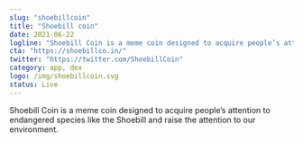 ```yaml
---
slug: "shoebillcoin"
title: "Shoebill coin"
date: 2021-06-22
logline: "Shoebill Coin is a meme coin designed to acquire people’s attention to endangered species like the Shoebill and raise the attention to our environment."
cta: "https://shoebillco.in/"
twitter: "https://twitter.com/ShoebillCoin"
category: app, dex
logo: /img/shoebillcoin.svg
status: Live
---
```


Shoebill Coin is a meme coin designed to acquire people’s attention to endangered species like the Shoebill and raise the attention to our environment.
